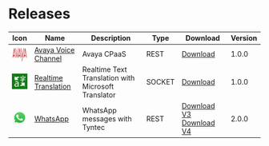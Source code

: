 # Releases

| Icon  | Name  | Description | Type | Download  | Version  |
|---|---|---|---|---|--|
| <img src="./transformers/avayaVoiceChannel/icon.png" width="40"></img> |  [Avaya Voice Channel](./transformers/avayaVoiceChannel/) |  Avaya CPaaS | REST | [Download](https://github.com/Cognigy/TransformersSamples/releases/download/avayavoicechannel100/transformer.ts) |  1.0.0 |
| <img src="./transformers/realtimeTranslationTransformer/docs/translator.png" width="40"></img> |  [Realtime Translation](./transformers/realtimeTranslationTransformer/) |  Realtime Text Translation with Microsoft Translator | SOCKET | [Download](https://github.com/Cognigy/TransformersSamples/releases/download/realtimeTranslation100/transformer.ts) |  1.0.0 |
| <img src="./transformers/tyntecWhatsAppTransformer/docs/whatsapp.svg" width="40"></img> |  [WhatsApp](./transformers/tyntecWhatsAppTransformer/) |  WhatsApp messages with Tyntec | REST | [Download V3](https://github.com/Cognigy/TransformersSamples/releases/download/tyntecWhatsApp200/transformer-v3.ts) [Download V4](https://github.com/Cognigy/TransformersSamples/releases/download/tyntecWhatsApp200/transformer-v4.ts) |  2.0.0 |